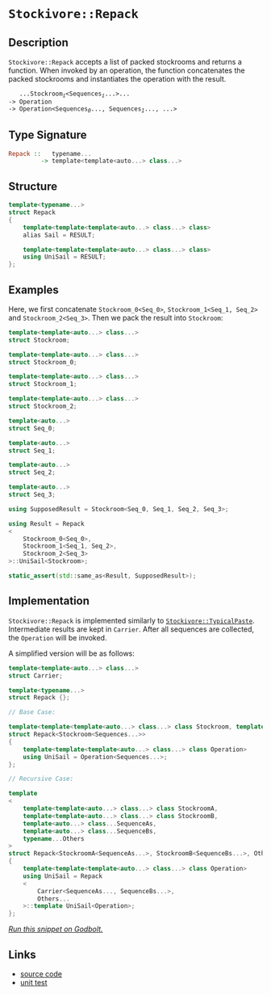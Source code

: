 <!-- Copyright 2024 Feng Mofan
SPDX-License-Identifier: Apache-2.0 -->

# `Stockivore::Repack`

## Description

`Stockivore::Repack` accepts a list of packed stockrooms and returns a function.
When invoked by an operation, the function concatenates the packed stockrooms and instantiates the operation with the result.

<pre><code>   ...Stockroom<sub><i>i</i></sub>&lt;Sequences<sub><i>i</i></sub>...&gt;...
-> Operation
-> Operation&lt;Sequences<sub><i>0</i></sub>..., Sequences<sub><i>1</i></sub>..., ...></code></pre>

## Type Signature

```Haskell
Repack ::   typename... 
         -> template<template<auto...> class...>
```

## Structure

```C++
template<typename...>
struct Repack
{
    template<template<template<auto...> class...> class>
    alias Sail = RESULT;

    template<template<template<auto...> class...> class>
    using UniSail = RESULT;
};
```

## Examples

Here, we first concatenate `Stockroom_0<Seq_0>`,  `Stockroom_1<Seq_1, Seq_2>` and `Stockroom_2<Seq_3>`. Then we pack the result into `Stockroom`:

```C++
template<template<auto...> class...>
struct Stockroom;

template<template<auto...> class...>
struct Stockroom_0;

template<template<auto...> class...>
struct Stockroom_1;

template<template<auto...> class...>
struct Stockroom_2;

template<auto...>
struct Seq_0;

template<auto...>
struct Seq_1;

template<auto...>
struct Seq_2;

template<auto...>
struct Seq_3;

using SupposedResult = Stockroom<Seq_0, Seq_1, Seq_2, Seq_3>;

using Result = Repack
<
    Stockroom_0<Seq_0>, 
    Stockroom_1<Seq_1, Seq_2>,
    Stockroom_2<Seq_3>
>::UniSail<Stockroom>;

static_assert(std::same_as<Result, SupposedResult>);
```

## Implementation

`Stockivore::Repack` is implemented similarly to [`Stockivore::TypicalPaste`](./typical_paste.doc.md). Intermediate results are kept in `Carrier`. After all sequences are collected, the `Operation` will be invoked.

A simplified version will be as follows:

```C++
template<template<auto...> class...>
struct Carrier;

template<typename...>
struct Repack {};

// Base Case:

template<template<template<auto...> class...> class Stockroom, template<auto...> class...Sequences>
struct Repack<Stockroom<Sequences...>>
{
    template<template<template<auto...> class...> class Operation>
    using UniSail = Operation<Sequences...>;
};

// Recursive Case:

template
<
    template<template<auto...> class...> class StockroomA,
    template<template<auto...> class...> class StockroomB,
    template<auto...> class...SequenceAs, 
    template<auto...> class...SequenceBs,
    typename...Others
>
struct Repack<StockroomA<SequenceAs...>, StockroomB<SequenceBs...>, Others...>
{
    template<template<template<auto...> class...> class Operation>
    using UniSail = Repack
    <
        Carrier<SequenceAs..., SequenceBs...>,
        Others...
    >::template UniSail<Operation>;
};
```

[*Run this snippet on Godbolt.*](https://godbolt.org/#z:OYLghAFBqd5QCxAYwPYBMCmBRdBLAF1QCcAaPECAMzwBtMA7AQwFtMQByARg9KtQYEAysib0QXACx8BBAKoBnTAAUAHpwAMvAFYTStJg1DIApACYAQuYukl9ZATwDKjdAGFUtAK4sGIAMykrgAyeAyYAHI%2BAEaYxAHSAA6oCoRODB7evgGkyamOAqHhUSyx8f7SdpgO6UIETMQEmT5%2BgVU1AnUNBEWRMXEJtvWNzdltwz1hfaUDFQCUtqhexMjsHASYLIkGGyb%2BbhtbO5h7bkxeRAB013vYANTIBgoK15e3JhoAggoExF4Od2UCEMRBYeysXw%2Bn0O2yYu32BAAnolGKxMK93l8fn8AQAlTCJJjIADWdxMAHYrOSACLgqFQgD0DLuFiYSjudQJIHpXxhx1OfLhJwRm1h8LOF1QGP890ebJeNxlDyeCg5RBJxFQqBYpDugvF5yuitlKteQkwAEcvIxVgpMd9fv8CHd8YSSac6qgNVqwftzVabZgFW8ZfaKRDPnco3rRfyRUchQLY4n9oapcblfLpSb5XcAPIo4hw9L26N3LypIx3OQMPBCJh0Mn%2Ban5wvFgQey3Whi27N0yE0/ufRnM/HIZapABumDVXJ50OTu0h%2ByhZf1woOi43aezmeeu7lzzVXuJmu1n1Iq%2Bj66TCYNkoPpozh9Vnu92psV6jN9TD%2BfT8uf1u1Wb5dS/GM723P8QxzfdriAwMLAUS8vjXZFUTYV48wIBA4jtZdsChbEnRdAkiWJD11VPH1hz9LtA2%2BbNdTfaiP07AMe0wJCmPzHC8L7AcIzXLdbzFDcfwlI0YL3YNbhk1s4nbBhS2jCswmAata3rRs9hbV1yPA05wLLIEQW1djgMwRjrmY%2BjOO440UMjMto2w3DiFk1Do1uEAQHXTS6wbWhTgLRSCmU0N/AjClaSi%2BcGQAKiS5KUoZRlkoAFWwIQMuStKvkSlKivy4dITMfwwkeLwsCbNw0E4xICDtUNIV5ET4zE04d3/LNjSIx0ARYs9fWitrINEuNJPTaSXwEh0cWdIafQAfQ0IcoQkiTupmgD7WIwaqOG5auHWsbOo6ybtrk2a%2BqxAbFsOlazFOhdxt/KS9vujlLVWl6tugz6Fu%2Bi1jr%2B9qprm/bFp%2B564ta17zoh275pI/1lv8F61KrIQvESPJMHQfEFC8WhnV049319Nw0Y0WyQa4OnlrMRmMci0bPixjSiZJsnm1It0KOXNxwKW7VfrokG1plMCvKjUWWFBiXjsZ2HsCcst5aZ9j0bDGVfJrQK6Eok9hveOHSodYtkGW%2BU4gICAfnQXyFDRG3mrcbnSeY3H8cJoMeduOZwQ4BZaE4ABWXg/G4XhUE4YXLGsO4FCWFYZ3MfweFIAhNBDhZiRAcPJEuDRJC4cl/A0cONDMAA2WuzAADkb/ROEkXgWAkDRaejrRSDjjheAUEBaZzjgtAWOBYBgRAQCWAhEguchKDQLY6DiCI0U4VRG9rgBaWvJDuYBkGQO4pEuMxeAJwgSDwJ2Gf4QQRDEdgpBkQRFBUdRx50PQAHciyJE4DwUOEco6537pwPMFxF7OlQFQO4O996H2Pqfc%2BxczB3AgB4Ne9BiBknKlwOYvAx4T1IBAJAq9EjrzIBQCA1DaEgGAFIZmNBSZ4UoNESB0QwgNERCA3gvDmDEERHmaI2hqhjyzqvNggg8wMFoAI3%2BpAsDRC8MAM4tBaDDxjqozYhhgDiBUfgYgUi8DTl0X3TAqhqgXDWFnMIGww4qNoHgaIRZREeCwJA34eBO56OnMQaIKRMDUgMUYNxRhc4LCoAYYACgABqeBMD/1CtHLOT9hCiHEO/LJX81CQN0AzAw0TTCJ0sPodxw9IALFQI1dIui96O10uUqwlgzB91QEE4g98gzwAWO0cKLgGDuE8C0PQIQpglDKHoPIaQBCjD8AzeZ4VegzIGAzIZtQJhLL0NszoEx1n9HiFs3Z4zshnO6McmYpzBmp1WBIMBHBI6kF7rHTgSDd4HyPifM%2BF8sEQFwLfAhGdiGkJiQsXCTAsDxAgPnEAkh/CXAAJz%2BHJJIUuZhJC127uHWuKLW4cHbqQTumdLi1y4LXRuKLG5UqLlwcOaLa5vMgQPIeI9s4xIoTPShc9YFL3oYw/Bm82CcAaCwSc5I95MEzFWLgKLLhcBLtffARBekPw/tk1%2BEhpD5KUIUlRuhmaAKYMAmOzzXnvKgRwGBC8Lh3AQXcCVUqZVyo0gqpVJdsG4Jofgwh/gzAkK5b/SeVDtR%2BriMvBhEamEuulXKIwCquC03YRsDyXCeF8NEYI0gwj%2BHiMkQ4XNsjGAEAUUoyBaiNFaJ0bmrALBDHGL7qY8xljIE2LsRsXNTjMAuL7m4jx/DvFrD7n4gJWcgkhKUOExtkT1LcriUwBJyTUnpNzVkl%2BuS9WyAKT/Puxr9CGJQNYawVTog1Phf3BpAgmktObG06wnTY49L6ZewZfbzHOAgK4PZDMpnFBOXMlICyMgXOWbkEDazplAa2Z%2BjoDAugjHA/s%2BD4UkOTEA7c/Z5ysgQZ%2BNcmD2HiGLGWI8kjLirVss%2BfGt1iaPWKuVRobBwL1UBvBSGieULMAwoGFelxJKyWKtLuSJl5IK6SGxYfBm1r2W2E5WQkOPL4B8vnnA6NwqN5bw4BK1BLAFCTjPpOT1xwfiqpBffPQm6clvx3Z/A1%2B6/6BFNea0BRKqMqIHnauBjrEG6aPvpwzdxjOKtM86HBsb/UZ38MGxTYaUCRajUKxL8RDN42WiF5aYWbbEBYIfPgdB03DwgNwlR%2Bac16PK2IiRUiS3ajkeWxRyiW2YHUZosQda9ENqbaO3graajtpUZ28c3a9G9v7bwQdnjEQjt8b0idvAp2hNnU2hdoa%2BDxKSSktJKIMm8GszqvJu6HNFJyKU4wp7KmDvfde8KuiGSOxPRUiwz7%2B6vqwDdg5fgf2jL/UEUZNzZkrKg%2BkP7qz0iA82bYNDOzuh/a%2BxhyHpyhhw5Q1cxoSOnmkbTljyjEDPM0dy3pgzRmTNCh%2BCxtVJB2OxchaQaFsLKDPMEyAMwir/D%2BHDtXMu3cOfkmpaygng95OjzpwXSQ4dUXh0bnXFFkgUUV3RVwQILj/D466ZwCFobnlX0Fxr4XcWFhBNSM4SQQA)

## Links

- [source code](../../../../conceptrodon/descend/stockivore/repack.hpp)
- [unit test](../../../../tests/unit/stockivore/repack.test.hpp)
